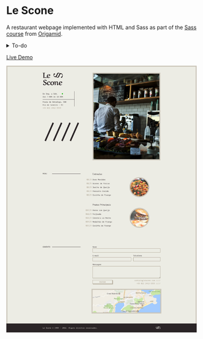 # Le Scone

A restaurant webpage implemented with HTML and Sass as part of the [Sass course](https://www.origamid.com/curso/css-com-sass/) from [Origamid](https://www.origamid.com).

<details>
<summary>To-do</summary>

   - [x] Initialize npm
   - [ ] Set up a workflow automation with Gulp
      - [ ] Install and configure a Sass linter
      - [ ] Compile Sass and minify the CSS output
      - [ ] Set up Browser-sync and file watching
      - [ ] Optimize images
   - [ ] Separate source from build files (```/src``` and ```/dist``` folders) 
   - [ ] Rewrite stylesheets using BEM methodology
   - [ ] Update README
</details>

[Live Demo](https://guilhermeomt.github.io/le-scone)

[<img width="700" src="img/preview.jpg">
](https://guilhermeomt.github.io/le-scone)
